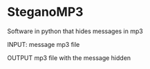 # SteganoMP3
Software in python that hides messages in mp3

INPUT:
message
mp3 file

OUTPUT
mp3 file with the message hidden

